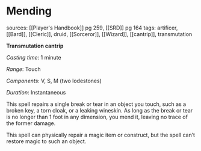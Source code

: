 # Mending
sources: [[Player's Handbook]] pg 259, [[SRD]] pg 164
tags: artificer, [[Bard]], [[Cleric]], druid, [[Sorceror]], [[Wizard]], [[cantrip]], transmutation

**Transmutation cantrip**

*Casting time*: 1 minute

*Range*: Touch

*Components*: V, S, M (two lodestones)

*Duration*: Instantaneous

This spell repairs a single break or tear in an object you touch, such as a broken key, a torn cloak, or a leaking wineskin. As long as the break or tear is no longer than 1 foot in any dimension, you mend it, leaving no trace of the former damage.

This spell can physically repair a magic item or construct, but the spell can’t restore magic to such an object.
